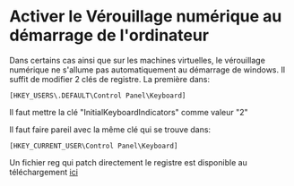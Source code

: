 # Activer le Vérouillage numérique au démarrage de l'ordinateur

Dans certains cas ainsi que sur les machines virtuelles, le vérouillage numérique ne s'allume pas automatiquement au démarrage de windows.
Il suffit de modifier 2 clés de registre.
La première dans:
```
[HKEY_USERS\.DEFAULT\Control Panel\Keyboard]
```
Il faut mettre la clé "InitialKeyboardIndicators" comme valeur "2"

Il faut faire pareil avec la même clé qui se trouve dans:
```
[HKEY_CURRENT_USER\Control Panel\Keyboard]
```


Un fichier reg qui patch directement le registre est disponible au téléchargement [ici](verrnum.reg)